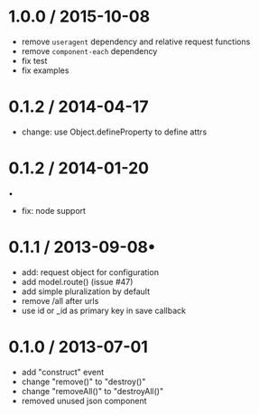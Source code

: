 1.0.0 / 2015-10-08
==================

* remove `useragent` dependency and relative request functions
* remove `component-each` dependency
* fix test
* fix examples

0.1.2 / 2014-04-17
==================

 * change: use Object.defineProperty to define attrs

0.1.2 / 2014-01-20
==================
•
 * fix: node support

0.1.1 / 2013-09-08•
==================

 * add: request object for configuration
 * add model.route()  (issue #47)
 * add simple pluralization by default
 * remove /all after urls
 * use id or _id as primary key in save callback

0.1.0 / 2013-07-01
==================

 * add "construct" event
 * change "remove()" to "destroy()"
 * change "removeAll()" to "destroyAll()"
 * removed unused json component
